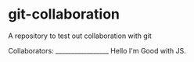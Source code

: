 # git-collaboration
A repository to test out collaboration with git

Collaborators: _________________
Hello I'm Good with JS.